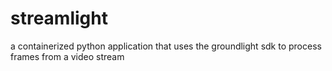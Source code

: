 # streamlight
a containerized python application that uses the groundlight sdk to process frames from a video stream
